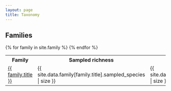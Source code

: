 ```yaml
---
layout: page
title: Taxonomy
---
```

<style>
.autosize {
    font-size: calc(1vw + 1vmin);
}
</style>

<!--
- PFC taxonomy
- Compare to CoL/EToL

Tax page
- Picture
- Name
- Stats
- <s>Fossil calibrations</s>
- Outgroups
- <s>Genetic tree</s>
- Full distribution
- <s>Download sequences</s>
- <s>Download calibration info</s>
- Download BEAST/RAXML/TREEPL/mcmctree files
- API integration: EOL/fishbase
-->

## Families

<table>
<tbody>
<tr><th>Family</th><th>Sampled richness</th><th>Total richness</th><th>Stats</th></tr>
{% for family in site.family %}
<tr>
<td><a href="{{ family.url | relative_url }}">{{ family.title }}</a></td>
<td>{{ site.data.family[family.title].sampled_species | size }}</td>
<td>{{ site.data.family[family.title].species | size }}</td>
<td></td>
</tr>
{% endfor %}
</tbody>
</table>

